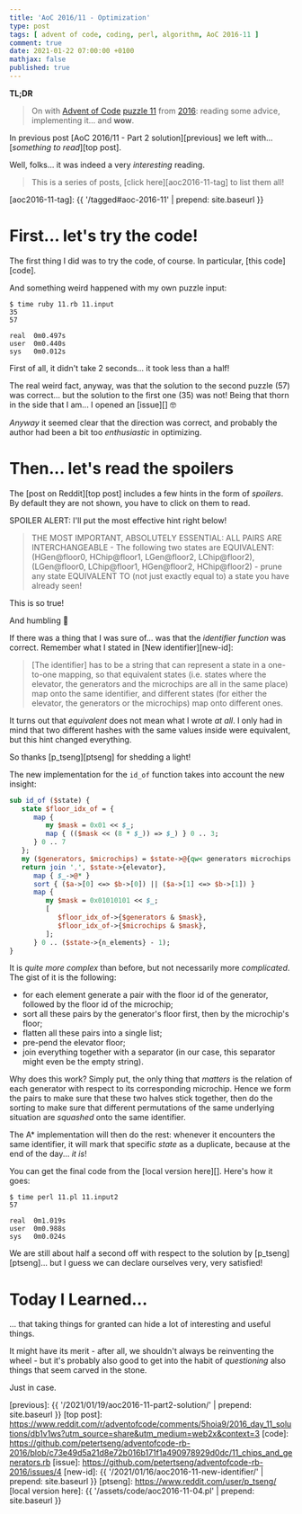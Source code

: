 ```yaml
---
title: 'AoC 2016/11 - Optimization'
type: post
tags: [ advent of code, coding, perl, algorithm, AoC 2016-11 ]
comment: true
date: 2021-01-22 07:00:00 +0100
mathjax: false
published: true
---
```


**TL;DR**

> On with [Advent of Code][] [puzzle 11][p11] from [2016][aoc2016]:
> reading some advice, implementing it... and **wow**.

In previous post [AoC 2016/11 - Part 2 solution][previous] we left
with... [*something to read*][top post].

Well, folks... it was indeed a very *interesting* reading.

> This is a series of posts, [click here][aoc2016-11-tag] to list them
> all!

[aoc2016-11-tag]: {{ '/tagged#aoc-2016-11' | prepend: site.baseurl }}


# First... let's try the code!

The first thing I did was to try the code, of course. In particular,
[this code][code].

And something weird happened with my own puzzle input:

```
$ time ruby 11.rb 11.input
35
57

real  0m0.497s
user  0m0.440s
sys   0m0.012s
```

First of all, it didn't take 2 seconds... it took less than a half!

The real weird fact, anyway, was that the solution to the second puzzle
(57) was correct... but the solution to the first one (35) was not!
Being that thorn in the side that I am... I opened an [issue][] 🤓

*Anyway* it seemed clear that the direction was correct, and probably
the author had been a bit too *enthusiastic* in optimizing.

# Then... let's read the spoilers

The [post on Reddit][top post] includes a few hints in the form of
*spoilers*. By default they are not shown, you have to click on them to
read.

SPOILER ALERT: I'll put the most effective hint right below!

> THE MOST IMPORTANT, ABSOLUTELY ESSENTIAL: ALL PAIRS ARE
> INTERCHANGEABLE - The following two states are EQUIVALENT:
> (HGen@floor0, HChip@floor1, LGen@floor2, LChip@floor2), (LGen@floor0,
> LChip@floor1, HGen@floor2, HChip@floor2) - prune any state EQUIVALENT
> TO (not just exactly equal to) a state you have already seen!

This is so true!

And humbling 🙇

If there was a thing that I was sure of... was that the *identifier
function* was correct. Remember what I stated in [New
identifier][new-id]:

> [The identifier] has to be a string that can represent a state in a
> one-to-one mapping, so that equivalent states (i.e. states where the
> elevator, the generators and the microchips are all in the same place)
> map onto the same identifier, and different states (for either the
> elevator, the generators or the microchips) map onto different ones.

It turns out that *equivalent* does not mean what I wrote *at all*. I
only had in mind that two different hashes with the same values inside
were equivalent, but this hint changed everything.

So thanks [p\_tseng][ptseng] for shedding a light!

The new implementation for the `id_of` function takes into account the
new insight:

```perl
sub id_of ($state) {
   state $floor_idx_of = {
      map {
         my $mask = 0x01 << $_;
         map { (($mask << (8 * $_)) => $_) } 0 .. 3;
      } 0 .. 7
   };
   my ($generators, $microchips) = $state->@{qw< generators microchips >};
   return join ',', $state->{elevator},
      map { $_->@* }
      sort { ($a->[0] <=> $b->[0]) || ($a->[1] <=> $b->[1]) }
      map {
         my $mask = 0x01010101 << $_;
         [
            $floor_idx_of->{$generators & $mask},
            $floor_idx_of->{$microchips & $mask},
         ];
      } 0 .. ($state->{n_elements} - 1);
}
```

It is *quite more complex* than before, but not necessarily more
*complicated*. The gist of it is the following:

- for each element generate a pair with the floor id of the generator,
  followed by the floor id of the microchip;
- sort all these pairs by the generator's floor first, then by the
  microchip's floor;
- flatten all these pairs into a single list;
- pre-pend the elevator floor;
- join everything together with a separator (in our case, this separator
  might even be the empty string).

Why does this work? Simply put, the only thing that *matters* is the
relation of each generator with respect to its corresponding microchip.
Hence we form the pairs to make sure that these two halves stick
together, then do the sorting to make sure that different permutations
of the same underlying situation are *squashed* onto the same
identifier.

The A\* implementation will then do the rest: whenever it encounters the
same identifier, it will mark that specific *state* as a duplicate,
because at the end of the day... *it is*!

You can get the final code from the [local version here][]. Here's how
it goes:

```
$ time perl 11.pl 11.input2
57

real  0m1.019s
user  0m0.988s
sys   0m0.024s
```

We are still about half a second off with respect to the solution by
[p\_tseng][ptseng]... but I guess we can declare ourselves very, very
satisfied!

# Today I Learned...

... that taking things for granted can hide a lot of interesting and
useful things.

It might have its merit - after all, we shouldn't always be reinventing
the wheel - but it's probably also good to get into the habit of
*questioning* also things that seem carved in the stone.

Just in case.


[p11]: https://adventofcode.com/2016/day/11
[aoc2016]: https://adventofcode.com/2016/
[Advent of Code]: https://adventofcode.com/
[Perl]: https://www.perl.org/
[previous]: {{ '/2021/01/19/aoc2016-11-part2-solution/' | prepend: site.baseurl }}
[top post]: https://www.reddit.com/r/adventofcode/comments/5hoia9/2016_day_11_solutions/db1v1ws?utm_source=share&utm_medium=web2x&context=3
[code]: https://github.com/petertseng/adventofcode-rb-2016/blob/c73e49d5a21d8e72b016b171f1a490978929d0dc/11_chips_and_generators.rb
[issue]: https://github.com/petertseng/adventofcode-rb-2016/issues/4
[new-id]: {{ '/2021/01/16/aoc2016-11-new-identifier/' | prepend: site.baseurl }}
[ptseng]: https://www.reddit.com/user/p_tseng/
[local version here]: {{ '/assets/code/aoc2016-11-04.pl' | prepend: site.baseurl }}
